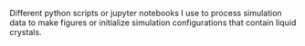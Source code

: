 Different python scripts or jupyter notebooks I use to process simulation data to make figures or initialize simulation configurations that contain liquid crystals.

